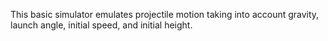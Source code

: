This basic simulator emulates projectile motion taking into account gravity, launch angle, initial speed, and initial height.